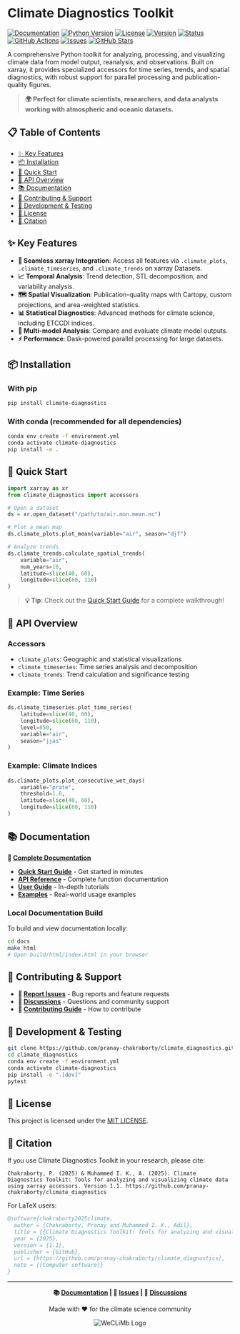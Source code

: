
# Climate Diagnostics Toolkit

[![Documentation](https://img.shields.io/badge/docs-latest-blue.svg)](https://pranay-chakraborty.github.io/climate_diagnostics/)
[![Python Version](https://img.shields.io/badge/python-3.11+-blue.svg)](https://www.python.org/downloads/)
[![License](https://img.shields.io/badge/license-MIT-green.svg)](LICENSE)
[![Version](https://img.shields.io/badge/version-1.1-brightgreen.svg)](https://github.com/pranay-chakraborty/climate_diagnostics/releases)
[![Status](https://img.shields.io/badge/status-alpha-orange.svg)](https://github.com/pranay-chakraborty/climate_diagnostics)
[![GitHub Actions](https://github.com/pranay-chakraborty/climate_diagnostics/actions/workflows/docs.yml/badge.svg?branch=master)](https://github.com/pranay-chakraborty/climate_diagnostics/actions/workflows/docs.yml)
[![Issues](https://img.shields.io/github/issues/pranay-chakraborty/climate_diagnostics.svg)](https://github.com/pranay-chakraborty/climate_diagnostics/issues)
[![GitHub Stars](https://img.shields.io/github/stars/pranay-chakraborty/climate_diagnostics.svg)](https://github.com/pranay-chakraborty/climate_diagnostics/stargazers)

A comprehensive Python toolkit for analyzing, processing, and visualizing climate data from model output, reanalysis, and observations. Built on xarray, it provides specialized accessors for time series, trends, and spatial diagnostics, with robust support for parallel processing and publication-quality figures.

> **🌍 Perfect for climate scientists, researchers, and data analysts working with atmospheric and oceanic datasets.**

## 📋 Table of Contents

- [✨ Key Features](#-key-features)
- [📦 Installation](#-installation)
- [🚀 Quick Start](#-quick-start)
- [🔧 API Overview](#-api-overview)
- [📚 Documentation](#-documentation)
- [🤝 Contributing & Support](#-contributing--support)
- [🚀 Development & Testing](#-development--testing)
- [📄 License](#-license)
- [📖 Citation](#-citation)

## ✨ Key Features

- **🔌 Seamless xarray Integration**: Access all features via `.climate_plots`, `.climate_timeseries`, and `.climate_trends` on xarray Datasets.
- **📈 Temporal Analysis**: Trend detection, STL decomposition, and variability analysis.
- **🗺️ Spatial Visualization**: Publication-quality maps with Cartopy, custom projections, and area-weighted statistics.
- **📊 Statistical Diagnostics**: Advanced methods for climate science, including ETCCDI indices.
- **🔬 Multi-model Analysis**: Compare and evaluate climate model outputs.
- **⚡ Performance**: Dask-powered parallel processing for large datasets.

## 📦 Installation

### With pip
```bash
pip install climate-diagnostics
```

### With conda (recommended for all dependencies)
```bash
conda env create -f environment.yml
conda activate climate-diagnostics
pip install -e .
```

## 🚀 Quick Start

```python
import xarray as xr
from climate_diagnostics import accessors

# Open a dataset
ds = xr.open_dataset("/path/to/air.mon.mean.nc")

# Plot a mean map
ds.climate_plots.plot_mean(variable="air", season="djf")

# Analyze trends
ds.climate_trends.calculate_spatial_trends(
    variable="air",
    num_years=10,
    latitude=slice(40, 60),
    longitude=slice(60, 110)
)
```

> **💡 Tip**: Check out the [Quick Start Guide](https://pranay-chakraborty.github.io/climate_diagnostics/quickstart.html) for a complete walkthrough!

## 🔧 API Overview

### Accessors

- `climate_plots`: Geographic and statistical visualizations
- `climate_timeseries`: Time series analysis and decomposition
- `climate_trends`: Trend calculation and significance testing

### Example: Time Series
```python
ds.climate_timeseries.plot_time_series(
    latitude=slice(40, 60),
    longitude=slice(60, 110),
    level=850,
    variable="air",
    season="jjas"
)
```

### Example: Climate Indices
```python
ds.climate_plots.plot_consecutive_wet_days(
    variable="prate",
    threshold=1.0,
    latitude=slice(40, 60),
    longitude=slice(60, 110)
)
```

## 📚 Documentation

**📖 [Complete Documentation](https://pranay-chakraborty.github.io/climate_diagnostics/)**

- **[Quick Start Guide](https://pranay-chakraborty.github.io/climate_diagnostics/quickstart.html)** - Get started in minutes
- **[API Reference](https://pranay-chakraborty.github.io/climate_diagnostics/api/)** - Complete function documentation
- **[User Guide](https://pranay-chakraborty.github.io/climate_diagnostics/user_guide/)** - In-depth tutorials
- **[Examples](https://pranay-chakraborty.github.io/climate_diagnostics/examples/)** - Real-world usage examples

### Local Documentation Build

To build and view documentation locally:

```bash
cd docs
make html
# Open build/html/index.html in your browser
```

## 🤝 Contributing & Support

- **🐛 [Report Issues](https://github.com/pranay-chakraborty/climate_diagnostics/issues)** - Bug reports and feature requests
- **💬 [Discussions](https://github.com/pranay-chakraborty/climate_diagnostics/discussions)** - Questions and community support
- **📖 [Contributing Guide](https://pranay-chakraborty.github.io/climate_diagnostics/contributing.html)** - How to contribute

## 🚀 Development & Testing

```bash
git clone https://github.com/pranay-chakraborty/climate_diagnostics.git
cd climate_diagnostics
conda env create -f environment.yml
conda activate climate-diagnostics
pip install -e ".[dev]"
pytest
```

## 📄 License

This project is licensed under the [MIT LICENSE](LICENSE).

## 📖 Citation

If you use Climate Diagnostics Toolkit in your research, please cite:

```
Chakraborty, P. (2025) & Muhammed I. K., A. (2025). Climate Diagnostics Toolkit: Tools for analyzing and visualizing climate data using xarray accessors. Version 1.1. https://github.com/pranay-chakraborty/climate_diagnostics
```

For LaTeX users:

```bibtex
@software{chakraborty2025climate,
  author = {Chakraborty, Pranay and Muhammed I. K., Adil},
  title = {{Climate Diagnostics Toolkit: Tools for analyzing and visualizing climate data using xarray accessors}},
  year = {2025},
  version = {1.1},
  publisher = {GitHub},
  url = {https://github.com/pranay-chakraborty/climate_diagnostics},
  note = {[Computer software]}
}
```

---

<div align="center">

**📚 [Documentation](https://pranay-chakraborty.github.io/climate_diagnostics/) | 🐛 [Issues](https://github.com/pranay-chakraborty/climate_diagnostics/issues) | 💬 [Discussions](https://github.com/pranay-chakraborty/climate_diagnostics/discussions)**

Made with ❤️ for the climate science community

![WeCLiMb Logo](https://pranay-chakraborty.github.io/climate_diagnostics/_static/WeCLiMb_LOGO_1.png)

</div>